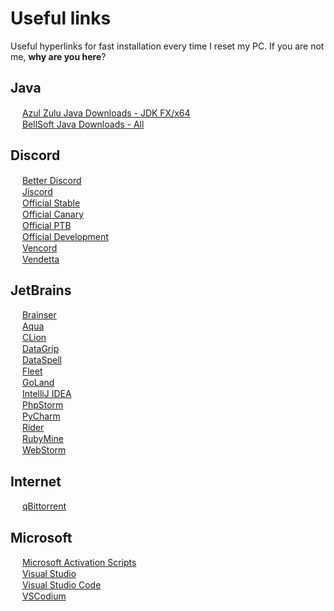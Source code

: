 # Useful links
  Useful hyperlinks for fast installation every time I reset my PC. If you are not me, **why are you here**?

## Java
  <img width="15px" src="https://cdn.jsdelivr.net/gh/iAmSpace/iAmSpace/assets/svg/azul_zulu.svg"> [Azul Zulu Java Downloads - JDK FX/x64](https://www.azul.com/downloads/?architecture=x86-64-bit&package=jdk-fx#zulu)\
  <img width="15px" src="https://cdn.jsdelivr.net/gh/iAmSpace/iAmSpace/assets/svg/bellsoft.svg"> [BellSoft Java Downloads - All](https://bell-sw.com/pages/downloads/)

## Discord
  <img width="15px" src="https://cdn.jsdelivr.net/gh/iAmSpace/iAmSpace/assets/svg/better_discord.svg"> [Better Discord](https://betterdiscord.app/)\
  <img width="15px" src="https://avatars.githubusercontent.com/u/145507016?s=200&v=4"> [Jiscord](https://github.com/jiscord)\
  <img width="15px" src="https://cdn.jsdelivr.net/gh/iAmSpace/iAmSpace/assets/svg/discord_app.svg"> [Official Stable](https://discordapp.com/api/download/stable?platform=win)\
  <img width="15px" src="https://cdn.jsdelivr.net/gh/iAmSpace/iAmSpace/assets/svg/discord_canary.svg"> [Official Canary](https://discordapp.com/api/download/canary?platform=win)\
  <img width="15px" src="https://cdn.jsdelivr.net/gh/iAmSpace/iAmSpace/assets/svg/discord_app.svg"> [Official PTB](https://discordapp.com/api/download/ptb?platform=win)\
  <img width="15px" src="https://cdn.jsdelivr.net/gh/iAmSpace/iAmSpace/assets/svg/discord_development.svg"> [Official Development](https://discordapp.com/api/download/development?platform=win)\
  <img width="15px" src="https://vencord.dev/assets/favicon.png"> [Vencord](https://vencord.dev)\
  <img width="15px" src="https://avatars.githubusercontent.com/u/112445065?s=200&v=4"> [Vendetta](https://github.com/vendetta-mod)

## JetBrains
  <img width="15px" src="https://github.githubassets.com/images/modules/logos_page/GitHub-Mark.png"> [Brainser](https://github.com/p1ratrulezzz/brainser)\
  <img width="15px" src="https://cdn.jsdelivr.net/gh/iAmSpace/iAmSpace/assets/svg/aqua.svg"> [Aqua](https://www.jetbrains.com/aqua/download/)\
  <img width="15px" src="https://cdn.jsdelivr.net/gh/iAmSpace/iAmSpace/assets/svg/clion.svg"> [CLion](https://www.jetbrains.com/clion/download/)\
  <img width="15px" src="https://cdn.jsdelivr.net/gh/iAmSpace/iAmSpace/assets/svg/datagrip.svg"> [DataGrip](https://www.jetbrains.com/datagrip/download/)\
  <img width="15px" src="https://cdn.jsdelivr.net/gh/iAmSpace/iAmSpace/assets/svg/dataspell.svg"> [DataSpell](https://www.jetbrains.com/dataspell/download/)\
  <img width="15px" src="https://cdn.jsdelivr.net/gh/iAmSpace/iAmSpace/assets/svg/fleet.svg"> [Fleet](https://www.jetbrains.com/fleet/download/)\
  <img width="15px" src="https://cdn.jsdelivr.net/gh/iAmSpace/iAmSpace/assets/svg/goland.svg"> [GoLand](https://www.jetbrains.com/go/download/)\
  <img width="15px" src="https://cdn.jsdelivr.net/gh/iAmSpace/iAmSpace/assets/svg/idea.svg"> [IntelliJ IDEA](https://www.jetbrains.com/idea/download/)\
  <img width="15px" src="https://cdn.jsdelivr.net/gh/iAmSpace/iAmSpace/assets/svg/phpstorm.svg"> [PhpStorm](https://www.jetbrains.com/phpstorm/download/)\
  <img width="15px" src="https://cdn.jsdelivr.net/gh/iAmSpace/iAmSpace/assets/svg/pycharm.svg"> [PyCharm](https://www.jetbrains.com/pycharm/download/)\
  <img width="15px" src="https://cdn.jsdelivr.net/gh/iAmSpace/iAmSpace/assets/svg/rider.svg"> [Rider](https://www.jetbrains.com/rider/download/)\
  <img width="15px" src="https://cdn.jsdelivr.net/gh/iAmSpace/iAmSpace/assets/svg/rubymine.svg"> [RubyMine](https://www.jetbrains.com/ruby/download/)\
  <img width="15px" src="https://cdn.jsdelivr.net/gh/iAmSpace/iAmSpace/assets/svg/webstorm.svg"> [WebStorm](https://www.jetbrains.com/webstorm/download/)

## Internet
  <img width="15px" src="https://a.fsdn.com/allura/p/qbittorrent/icon?1518743661?&w=90"> [qBittorrent](https://www.fosshub.com/qBittorrent.html)

## Microsoft
  <img width="15px" src="https://massgrave.dev/logo.png"> [Microsoft Activation Scripts](https://massgrave.dev/#MAS_Latest_Release)\
  <img width="15px" src="https://1000logos.net/wp-content/uploads/2023/04/Visual-Studio-logo.png"> [Visual Studio](https://visualstudio.microsoft.com/)\
  <img width="15px" src="https://code.visualstudio.com/assets/images/code-stable.png"> [Visual Studio Code](https://code.visualstudio.com/)\
  <img width="15px" src="https://vscodium.com/img/codium_cnl.svg"> [VSCodium](https://vscodium.com/)
